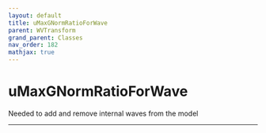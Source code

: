```yaml
---
layout: default
title: uMaxGNormRatioForWave
parent: WVTransform
grand_parent: Classes
nav_order: 182
mathjax: true
---
```


#  uMaxGNormRatioForWave

Needed to add and remove internal waves from the model


---

